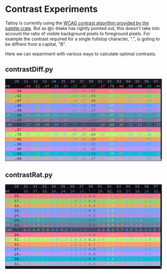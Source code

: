 # Contrast Experiments

Tattoy is currently using the [WCAG contrast algorithm provided by the palette crate](https://docs.rs/palette/latest/palette/color_difference/trait.Wcag21RelativeContrast.html). But as @c-blake has rightly pointed out, this doesn't take into account the ratio of visible background pixels to foreground pixels. For example the contrast required for a single fullstop character, ".", is goting to be diffrent from a capital, "B".

Here we can experiment with various ways to calculate optimal contrasts.

## contrastDiff.py
![contrastDiff screenshot](./screenshots/contrastDiff.png)

## contrastRat.py
![contrastRat screenshot](./screenshots/contrastRat.png)

